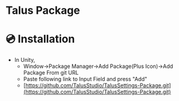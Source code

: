 # Talus Package

# 💿 Installation
- In Unity, 
  - Window->Package Manager->Add Package(Plus Icon)->Add Package From git URL
  - Paste following link to Input Field and press "Add"
  - [https://github.com/TalusStudio/TalusSettings-Package.git](https://github.com/TalusStudio/TalusSettings-Package.git)

